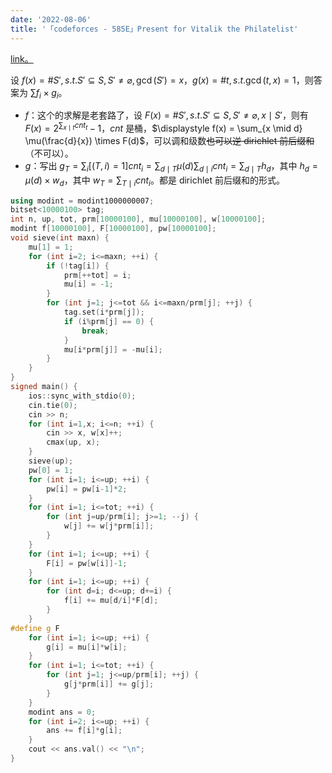 ```yaml
---
date: '2022-08-06'
title: '「codeforces - 585E」Present for Vitalik the Philatelist'
---
```


[link。](http://codeforces.com/problemset/problem/585/E)

设 $\displaystyle f(x) = \# S', s.t. S' \subseteq S, S' \neq \varnothing, \gcd(S') = x$，$g(x) = \# t, s.t. \gcd(t, x) = 1$，则答案为 $\sum f_i \times g_i$。

- $f$：这个的求解是老套路了，设 $\displaystyle F(x) = \# S', s.t. S' \subseteq S, S' \neq \varnothing, x \mid S'$，则有 $\displaystyle F(x) = 2^{\sum_{x \mid t} \textit{cnt}_t}-1$，$cnt$ 是桶，$\displaystyle f(x) = \sum_{x \mid d} \mu(\frac{d}{x}) \times F(d)$，可以调和级数~~也可以逆 dirichlet 前后缀和~~（不可以）。
- $g$：写出 $\displaystyle g_T = \sum_i [(T, i) = 1] \textit{cnt}_i = \sum_{d \mid T} \mu(d) \sum_{d \mid i} cnt_i = \sum_{d \mid T} h_d$，其中 $h_d = \mu(d) \times w_d$，其中 $\displaystyle w_T = \sum_{T \mid i} \textit{cnt}_i$。都是 dirichlet 前后缀和的形式。

```cpp
using modint = modint1000000007;
bitset<10000100> tag;
int n, up, tot, prm[10000100], mu[10000100], w[10000100];
modint f[10000100], F[10000100], pw[10000100];
void sieve(int maxn) {
    mu[1] = 1;
    for (int i=2; i<=maxn; ++i) {
        if (!tag[i]) {
            prm[++tot] = i;
            mu[i] = -1;
        }
        for (int j=1; j<=tot && i<=maxn/prm[j]; ++j) {
            tag.set(i*prm[j]);
            if (i%prm[j] == 0) {
                break;
            }
            mu[i*prm[j]] = -mu[i];
        }
    }
}
signed main() {
    ios::sync_with_stdio(0);
    cin.tie(0);
    cin >> n;
    for (int i=1,x; i<=n; ++i) {
        cin >> x, w[x]++;
        cmax(up, x);
    }
    sieve(up);
    pw[0] = 1;
    for (int i=1; i<=up; ++i) {
        pw[i] = pw[i-1]*2;
    }
    for (int i=1; i<=tot; ++i) {
        for (int j=up/prm[i]; j>=1; --j) {
            w[j] += w[j*prm[i]];
        }
    }
    for (int i=1; i<=up; ++i) {
        F[i] = pw[w[i]]-1;
    }
    for (int i=1; i<=up; ++i) {
        for (int d=i; d<=up; d+=i) {
            f[i] += mu[d/i]*F[d];
        }
    }
#define g F
    for (int i=1; i<=up; ++i) {
        g[i] = mu[i]*w[i];
    }
    for (int i=1; i<=tot; ++i) {
        for (int j=1; j<=up/prm[i]; ++j) {
            g[j*prm[i]] += g[j];
        }
    }
    modint ans = 0;
    for (int i=2; i<=up; ++i) {
        ans += f[i]*g[i];
    }
    cout << ans.val() << "\n";
}
```
